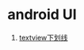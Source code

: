 # android UI

1. [textview下划线](http://stackoverflow.com/questions/2394935/can-i-underline-text-in-an-android-layout)
